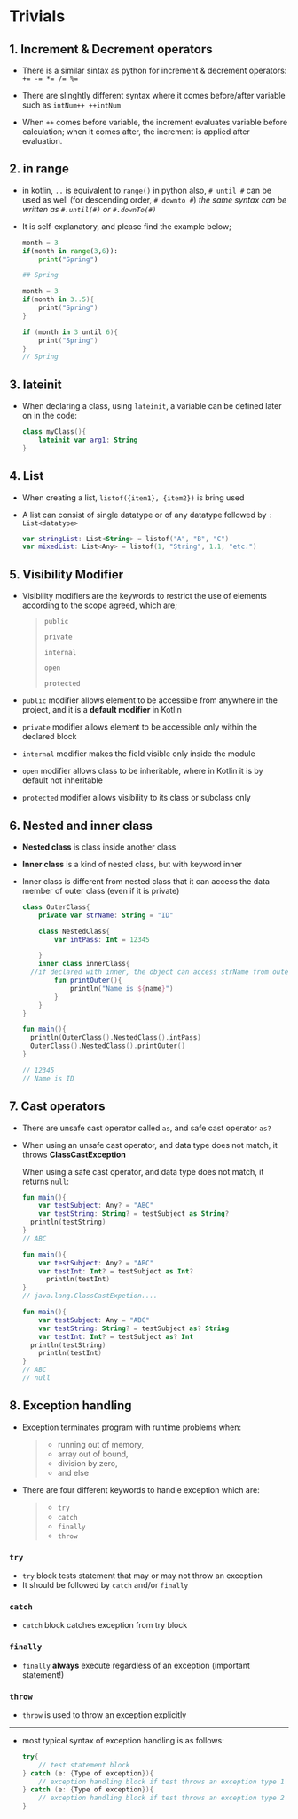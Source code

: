 # Trivials

## 1. Increment & Decrement operators

- There is a similar sintax as python for increment & decrement operators: `+= -= *= /= %=`

- There are slinghtly different syntax where it comes before/after variable such as `intNum++ ++intNum`

- When `++` comes before variable, the increment evaluates variable before calculation; when it comes after, the increment is applied after evaluation.

## 2. in range

- in kotlin, `..` is equivalent to `range()` in python
  also, `# until #` can be used as well (for descending order, `# downto #`)
  *the same syntax can be written as `#.until(#)` or `#.downTo(#)`*

- It is self-explanatory, and please find the example below;
  
  ```python
  month = 3
  if(month in range(3,6)):
      print("Spring")
  
  ## Spring
  ```
  
  ```kotlin
  month = 3
  if(month in 3..5){
      print("Spring")
  }
  
  if (month in 3 until 6){
      print("Spring")
  }
  // Spring
  ```

## 3. lateinit

- When declaring a class, using `lateinit`, a variable can be defined later on in the code:
  
  ```kotlin
  class myClass(){
      lateinit var arg1: String
  }
  ```

## 4. List

- When creating a list, `listof({item1}, {item2})` is bring used

- A list can consist of single datatype or of any datatype followed by `: List<datatype>`

  ```kotlin
  var stringList: List<String> = listof("A", "B", "C")
  var mixedList: List<Any> = listof(1, "String", 1.1, "etc.")
  ```


## 5. Visibility Modifier

- Visibility modifiers are the keywords to restrict the use of elements according to the scope agreed, which are;

  > `public`
  >
  > `private`
  >
  > `internal`
  >
  > `open`
  >
  > `protected`

- `public` modifier allows element to be accessible from anywhere in the project, and it is a **default modifier** in Kotlin

- `private` modifier allows element to be accessible only within the declared block

- `internal` modifier makes the field visible only inside the module

- `open` modifier allows class to be inheritable, where in Kotlin it is by default not inheritable

- `protected` modifier allows visibility to its class or subclass only

## 6. Nested and inner class

- **Nested class** is class inside another class

- **Inner class** is a kind of nested class, but with keyword inner

- Inner class is different from nested class that it can access the data member of outer class (even if it is private)

  ```kotlin
  class OuterClass{
      private var strName: String = "ID"
  
      class NestedClass{
          var intPass: Int = 12345
  
      }
      inner class innerClass{
    //if declared with inner, the object can access strName from outer class
          fun printOuter(){
              println("Name is ${name}")
          }
      }
  }
  
  fun main(){
  	println(OuterClass().NestedClass().intPass)
  	OuterClass().NestedClass().printOuter()
  }
  
  // 12345
  // Name is ID
  ```


## 7. Cast operators

- There are unsafe cast operator called `as`, and safe cast operator `as?`

- When using an unsafe cast operator, and data type does not match, it throws **ClassCastException**

  When using a safe cast operator, and data type does not match, it returns `null`:

  ```kotlin
  fun main(){
      var testSubject: Any? = "ABC"
      var testString: String? = testSubject as String?
  	println(testString)
  }
  // ABC
  
  fun main(){
      var testSubject: Any? = "ABC"
      var testInt: Int? = testSubject as Int?
    	println(testInt)
  }
  // java.lang.ClassCastExpetion....
  
  fun main(){
      var testSubject: Any = "ABC"
      var testString: String? = testSubject as? String
      var testInt: Int? = testSubject as? Int
   	println(testString)
      println(testInt)
  }
  // ABC
  // null
  ```


## 8. Exception handling

- Exception terminates program with runtime problems when:

  > - running out of memory,
  > - array out of bound,
  > - division by zero,
  > - and else

- There are four different keywords to handle exception which are:

  > - `try`
  > - `catch`
  > - `finally`
  > - `throw`

### `try`

- `try` block tests statement that may or may not throw an exception
- It should be followed by `catch` and/or `finally`

### `catch`

- `catch` block catches exception from try block

### `finally`

- `finally` **always** execute regardless of an exception (important statement!)

### `throw`

- `throw` is used to throw an exception explicitly

___

- most typical syntax of exception handling is as follows:

  ```kotlin
  try{
      // test statement block    
  } catch (e: {Type of exception}){
      // exception handling block if test throws an exception type 1
  } catch (e: {Type of exception}){
      // exception handling block if test throws an exception type 2
  }
  ```

  
